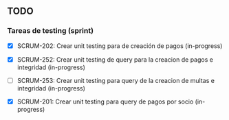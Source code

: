 ## TODO

### Tareas de testing (sprint)

- [X] SCRUM-202: Crear unit testing para de creación de pagos (in-progress)
- [X] SCRUM-252: Crear unit testing de query para la creacion de pagos e integridad (in-progress)
- [ ] SCRUM-253: Crear unit testing para query de la creacion de multas e integridad (in-progress)
- [X] SCRUM-201: Crear unit testing para query de pagos por socio (in-progress)


